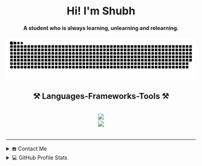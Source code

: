 <div align="center">
<h1 align="center">Hi! I'm Shubh</h1>
<h4 align="center">A student who is always learning, unlearning and relearning.</h4>
</div>

<div align="center">
  <a href="https://github.com/Shubh-Bharadwaj">
  <img src="https://github.com/1999AZZAR/1999AZZAR/blob/main/resources/img/grid-snake.svg"
       alt="snake" /></a>
</div>
<h2 align="center">⚒️ Languages-Frameworks-Tools ⚒️</h2>
<br/>
<div align="center">
    <img src="https://skillicons.dev/icons?i=github,python,c,cpp,octave" /><br>
    <img src="https://skillicons.dev/icons?i=react,mysql,html,css,vscode,git" />
</div>
<br/>
<hr/>
<!---# 💻 Tech Stack:
![C](https://img.shields.io/badge/c-%2300599C.svg?style=for-the-badge&logo=c&logoColor=white) ![C++](https://img.shields.io/badge/c++-%2300599C.svg?style=for-the-badge&logo=c%2B%2B&logoColor=white) ![CSS3](https://img.shields.io/badge/css3-%231572B6.svg?style=for-the-badge&logo=css3&logoColor=white) ![Dart](https://img.shields.io/badge/dart-%230175C2.svg?style=for-the-badge&logo=dart&logoColor=white) ![HTML5](https://img.shields.io/badge/html5-%23E34F26.svg?style=for-the-badge&logo=html5&logoColor=white) ![JavaScript](https://img.shields.io/badge/javascript-%23323330.svg?style=for-the-badge&logo=javascript&logoColor=%23F7DF1E) ![Python](https://img.shields.io/badge/python-3670A0?style=for-the-badge&logo=python&logoColor=ffdd54) ![AWS](https://img.shields.io/badge/AWS-%23FF9900.svg?style=for-the-badge&logo=amazon-aws&logoColor=white) ![Firebase](https://img.shields.io/badge/firebase-%23039BE5.svg?style=for-the-badge&logo=firebase) ![Google Cloud](https://img.shields.io/badge/Google%20Cloud-%234285F4.svg?style=for-the-badge&logo=google-cloud&logoColor=white) ![React](https://img.shields.io/badge/react-%2320232a.svg?style=for-the-badge&logo=react&logoColor=%2361DAFB) ![MongoDB](https://img.shields.io/badge/MongoDB-%234ea94b.svg?style=for-the-badge&logo=mongodb&logoColor=white) ![MySQL](https://img.shields.io/badge/mysql-%2300f.svg?style=for-the-badge&logo=mysql&logoColor=white) ![Canva](https://img.shields.io/badge/Canva-%2300C4CC.svg?style=for-the-badge&logo=Canva&logoColor=white)
--->
<details>
  <summary>☎️ Contact Me</summary>
<div>
  <samp>
    <h2 align="center">Let's connect!</h2>
    <p align="center">
      <br/>
      <a href="https://www.linkedin.com/in/shubhbharadwaj/" target="blank"><img align="center"
         src="https://img.shields.io/badge/linkedin-%231DA1F2.svg?style=for-the-badge&logo=linkedin&logoColor=white"
         alt="shubh" height="30"/></a>                                                                         
      <a href="https://mailto:shubhbharadwaj1@gmail.com" target="blank"><img align="center"
         src="https://img.shields.io/badge/gmail-EA4335.svg?style=for-the-badge&logo=gmail&logoColor=white"
         alt="shubh" height="30"/></a>
    </p>
  <p align="center">
      <a href="https://instagram.com/shubh_bharadwaj" target="blank"><img align="center"
         src="https://img.shields.io/badge/instagram-%23E4405F.svg?style=for-the-badge&logo=Instagram&logoColor=white"
         alt="Shubh" height="30"/></a>
      <a href="https://twitter.com/bharadwaj_shubh" target="blank"><img align="center"
         src="https://img.shields.io/badge/twitter-1DA1F2.svg?style=for-the-badge&logo=twitter&logoColor=white"
         alt="Shubh" height="30"/></a>
      <br>
    </p>
  </samp>
</div>
</details>

<details> 
  <summary>💻 GitHub Profile Stats</summary>
  <div>
  <samp>
    <h2 align="center"> Github stats </h2>
      <br/>
    <details open>
  <summary><h3>Languages</h3></summary>
            <p align="center">
        <a href="https://github.com/Shubh-Bharadwaj">
          <img src="https://github-readme-stats.vercel.app/api/top-langs/?username=Shubh-Bharadwaj&langs_count=6&theme=gruvbox&layout=compact&hide_border=true"
          alt="Shubh :: overall Top Langs " /></a>
      </p>
        <p align="center">
          <a href="https://github.com/Shubh-Bharadwaj">
          <img width="45%" src="https://github-profile-summary-cards.vercel.app/api/cards/repos-per-language?username=Shubh-Bharadwaj&theme=gruvbox&layout=compact&hide_border=true"
          alt="Shubh :: Top Langs by repo" />
          <img width="45%" src="https://github-profile-summary-cards.vercel.app/api/cards/most-commit-language?username=Shubh-Bharadwaj&theme=gruvbox&layout=compact&hide_border=true"
          alt="Shubh :: Top Langs by commit" />
          </a>
        </p>
</details>
    <details open>
  <summary><h3>Statistics</h3></summary>
        <p align="center">
          <a href="https://github.com/Shubh-Bharadwaj">
          <img width="49.5%" src="https://github-readme-stats.vercel.app/api?username=Shubh-Bharadwaj&show_icons=true&theme=gruvbox&hide_border=true" />
          <img width="49.5%" src="https://github-readme-streak-stats.herokuapp.com/?user=Shubh-Bharadwaj&theme=gruvbox&hide_border=true" />
          </a>
       </p>
     <br>
     </samp>
  </div>    
</details>
<!---Credits: 1999azzar.md
https://github.com/ashutosh00710/github-readme-activity-graph
"https://github.com/Shubh-Bharadwaj--->
